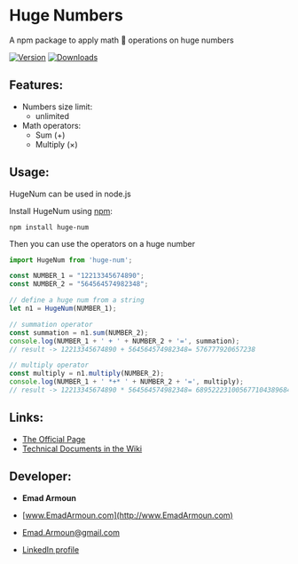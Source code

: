 # Huge Numbers
A npm package to apply math 🔢 operations on huge numbers

[![Version](https://img.shields.io/npm/v/huge-num.svg)](https://www.npmjs.com/package/huge-num)
[![Downloads](https://img.shields.io/npm/dm/huge-num.svg)](https://www.npmjs.com/package/huge-num)
<!-- [![License](https://img.shields.io/github/license/em-it/huge-num.svg)](https://github.com/em-it/huge-num/blob/master/LICENSE) -->

## Features:
- Numbers size limit:
  - unlimited
- Math operators:
  - Sum (+)
  <!-- - Minus (-) -->
  - Multiply (×)
  <!-- - Devide (÷) -->

## Usage:
HugeNum can be used in node.js

Install HugeNum using [npm](https://www.npmjs.com/package/huge-num):

    npm install huge-num

Then you can use the operators on a huge number
```js
import HugeNum from 'huge-num';

const NUMBER_1 = "12213345674890";
const NUMBER_2 = "564564574982348";

// define a huge num from a string
let n1 = HugeNum(NUMBER_1);

// summation operator
const summation = n1.sum(NUMBER_2);
console.log(NUMBER_1 + ' + ' + NUMBER_2 + '=', summation);
// result -> 12213345674890 + 564564574982348= 576777920657238

// multiply operator
const multiply = n1.multiply(NUMBER_2);
console.log(NUMBER_1 + ' *+* ' + NUMBER_2 + '=', multiply);
// result -> 12213345674890 * 564564574982348= 6895222310056771043896841720
```

## Links:
<!-- - [Live Example](https://netherland-explorer.netlify.app/) -->
- [The Official Page](https://em-it.github.io/huge-num/)
- [Technical Documents in the Wiki](https://github.com/Em-IT/huge-num/wiki)

<!-- ![](/src/assets/images/logo.png) -->

<!-- ## Usage: -->

## Developer:

* **Emad Armoun**

* [www.EmadArmoun.com](http://www.EmadArmoun.com)

* [Emad.Armoun@gmail.com](Emad.Armoun@gmail.com)

* [LinkedIn profile](https://www.linkedin.com/in/em-it/)

<!-- ![](/src/assets/images/me.jpg) -->
